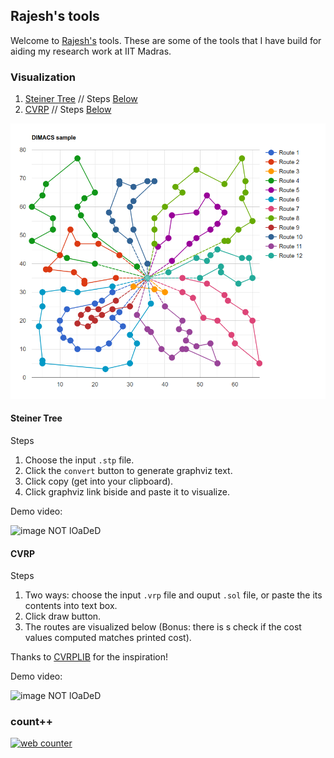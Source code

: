 ## Rajesh's tools

Welcome to [Rajesh's](https://mrprajesh.co.in/) tools. These are some of the tools that I have build for aiding my research work at IIT Madras.

### Visualization

1. [Steiner Tree](./pace.html)  // Steps [Below](#steiner-tree)
2. [CVRP](./cvrp2.html)         // Steps [Below](#cvrp)

![image NOT lOaDeD](images/cvrp-eg.png)

#### Steiner Tree

Steps
1. Choose the input `.stp` file.
2. Click the `convert` button to generate graphviz text.
3. Click copy (get into your clipboard).
4. Click graphviz link biside and paste it to visualize.

Demo video:

![image NOT lOaDeD](images/steiner-demo.gif)

#### CVRP
Steps

1. Two ways: choose the input `.vrp` file and ouput `.sol` file, or paste the its contents into text box.
2. Click draw button.
3. The routes are visualized below (Bonus: there is s check if the cost values computed matches printed cost).

Thanks to [CVRPLIB](http://vrp.atd-lab.inf.puc-rio.br/index.php/en/plotted-instances?data=A-n32-k5)  for the inspiration!

Demo video:

![image NOT lOaDeD](images/cvrp-demo.gif)

### count++
<!-- hitwebcounter Code START -->
<a href="https://www.hitwebcounter.com" target="_blank">
<img src="https://hitwebcounter.com/counter/counter.php?page=7936065&style=0027&nbdigits=5&type=ip&initCount=2" title="Free Counter" Alt="web counter"   border="0" /></a>
